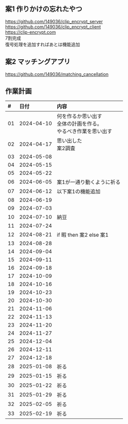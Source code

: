 ## 案1 作りかけの忘れたやつ
https://github.com/149036/clip_encrypt_server    
https://github.com/149036/clip_encrypt_client  
https://clip-encrypt.com  
7割完成  
復号処理を追加すればあとは機能追加
## 案2 マッチングアプリ
https://github.com/149036/matching_cancellation

## 作業計画  

|#    | 日付        |内容 |
|:--- |:---         |:---|
|01   |2024-04-10   |何を作るか思い出す<br />全体の計画を作る。<br />やるべき作業を思い出す　<br />|
|02   |2024-04-17   |思い出した<br />案2調査|
|03   |2024-05-08   ||
|04   |2024-05-15   ||
|05   |2024-05-22   ||
|06   |2024-06-05   |案1が一通り動くように祈る|
|07   |2024-06-12   |以下案1の機能追加|
|08   |2024-06-19   ||
|09   |2024-07-03   ||
|10   |2024-07-10   |納豆|
|11   |2024-07-24   ||
|12   |2024-08-21   |if 暇 then 案2 else 案1|
|13   |2024-08-28   ||
|14   |2024-09-04   ||
|15   |2024-09-11   ||
|16   |2024-09-18   ||
|17   |2024-10-09   ||
|18   |2024-10-16   ||
|19   |2024-10-23   ||
|20   |2024-10-30   ||
|21   |2024-11-06   ||
|22   |2024-11-13   ||
|23   |2024-11-20   ||
|24   |2024-11-27   ||
|25   |2024-12-04   ||
|26   |2024-12-11   ||
|27   |2024-12-18   ||
|28   |2025-01-08   |祈る|
|29   |2025-01-15   |祈る|
|30   |2025-01-22   |祈る|
|31   |2025-01-29   |祈る|
|32   |2025-02-05   |祈る|
|33   |2025-02-19   |祈る|
